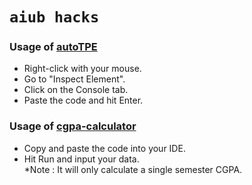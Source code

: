 # `aiub hacks`

### Usage of [autoTPE](https://github.com/mdnrkn/aiub-hacks/blob/master/autoTPE.js)

- Right-click with your mouse.
- Go to "Inspect Element".
- Click on the Console tab.
- Paste the code and hit Enter.

### Usage of [cgpa-calculator](https://github.com/mdnrkn/aiub-hacks/blob/master/cgpa-calculator.cpp)  

- Copy and paste the code into your IDE.
- Hit Run and input your data.\
*Note : It will only calculate a single semester CGPA.
